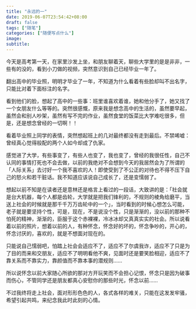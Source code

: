 ```yaml
---
title: "永远的一"
date: 2019-06-07T23:54:42+08:00
draft: false
tags: ["随笔"]
categories: ["随便写点什么"]
image: 
subtitle: 
---
```


<!-- 
![](https://mogeko.github.io/blog-images/r/071/)
{{< spoiler >}}{{< /spoiler >}}
&emsp;&emsp;
 -->

今天是高考第一天，在家里沙发上坐，和朋友聊着天，聊些大学里的是是非非，一些有的没的，看到小刀做的视频，突然意识到自己已经毕业一年了。

翻出高中的毕业照，明明才毕业了一年，不知道为什么看着有些脸却叫不出名字，只能比对着下面标注的名字。

看到他们的脸，想起了高中的一些事：班里谁喜欢着谁，她和他分手了，她又找了一个女朋友什么等等的。突然很感慨，原来我是想念高中的生活的，虽然要早起，虽然会和别人吵架，虽然有写不完的作业，虽然食堂的饭菜比大学难吃很多，但是，还是想念曾经的一切啊！！

看着毕业照上同学的表情，突然想起班上的几对最终都没有走到最后。不禁唏嘘：曾经真心觉得般配的两个人如今却成了仇家。

感觉进了大学，有些事变了，有些人也变了，我也变了，曾经的我很任性，自己不认同的事情打死也不会去做，以前的我绝对不会想到今天的我居然会为了所谓的「人际关系」去讨好一个我不喜欢的人！即使受到了不公正的对待也不得不压下自己的怒火和若干脏话。我不知道应该说自己成长了，还是变懦弱了。

想起以前不知是在读者还是意林还是格言上看过的一段话，大致讲的是：「社会就是台大机器，每个人都是齿轮，大学就是把我们锋利的，不规则的棱角给磨平，当送上社会的时候就是那千千万万齿轮中的一个」，当时看到的时候心想怎么可能，老子就是要坚持个性，可是，现在，不是说没个性，只是渐渐的，没以前的那种不怕死的精神，渐渐的，臣服于这个赤裸裸，冷冰冰却又真真实实的社会。所以说看着以前的照片，想着以前的人，有种怀念，怀念好的坏的，怀念争吵的，开心的，怀念讨厌的，喜欢的，就是不想面对现在的。

只能说自己懦弱吧，怕踏上社会会适应不了，适应不了尔虞我诈，适应不了只是为了目的而来和交朋友，适应不了明明看他不爽，见面时还是要笑脸相迎，适应不了靠关系而不靠实力，靠颜值而不靠本事的潜规则……

所以说怀念以前大家随心所欲的那对方开玩笑而不会担心记恨，怀念只是因为破事而伤心，不管同学还是朋友都真心安慰你的那些时光，怀念以前……

不过我终将走上社会，面对形形色色的人，各式各样的难关，只能在这发发牢骚，希望引起共鸣，来纪念我此时此刻的心情。
